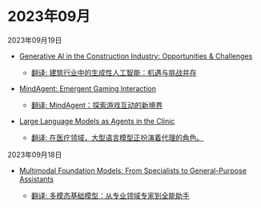 # 2023年09月

2023年09月19日

- [Generative AI in the Construction Industry: Opportunities & Challenges](2023年09月19日/Generative_AI_in_the_Construction_Industry_Opportunities_&_Challenges.md)

    - [翻译: 建筑行业中的生成性人工智能：机遇与挑战并存](2023年09月19日/Generative_AI_in_the_Construction_Industry_Opportunities_&_Challenges.md)

- [MindAgent: Emergent Gaming Interaction](2023年09月19日/MindAgent_Emergent_Gaming_Interaction.md)

    - [翻译: MindAgent：探索游戏互动的新境界](2023年09月19日/MindAgent_Emergent_Gaming_Interaction.md)

- [Large Language Models as Agents in the Clinic](2023年09月19日/Large_Language_Models_as_Agents_in_the_Clinic.md)

    - [翻译: 在医疗领域，大型语言模型正扮演着代理的角色。](2023年09月19日/Large_Language_Models_as_Agents_in_the_Clinic.md)

2023年09月18日

- [Multimodal Foundation Models: From Specialists to General-Purpose Assistants](2023年09月18日/Multimodal_Foundation_Models_From_Specialists_to_General-Purpose_Assistants.md)

    - [翻译: 多模态基础模型：从专业领域专家到全能助手](2023年09月18日/Multimodal_Foundation_Models_From_Specialists_to_General-Purpose_Assistants.md)